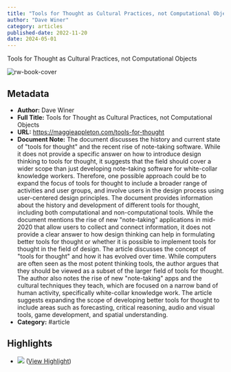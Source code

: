```yaml
---
title: "Tools for Thought as Cultural Practices, not Computational Objects"
author: "Dave Winer"
category: articles
published-date: 2022-11-20
date: 2024-05-01
---
```

Tools for Thought as Cultural Practices, not Computational Objects

![rw-book-cover](https://maggieappleton.com/images/og/476653c3bac2e76aba069e20fc645cf0.png)

## Metadata
- **Author:** Dave Winer
- **Full Title:** Tools for Thought as Cultural Practices, not Computational Objects
- **URL:** https://maggieappleton.com/tools-for-thought
- **Document Note:** The document discusses the history and current state of "tools for thought" and the recent rise of note-taking software. While it does not provide a specific answer on how to introduce design thinking to tools for thought, it suggests that the field should cover a wider scope than just developing note-taking software for white-collar knowledge workers. Therefore, one possible approach could be to expand the focus of tools for thought to include a broader range of activities and user groups, and involve users in the design process using user-centered design principles.
  The document provides information about the history and development of different tools for thought, including both computational and non-computational tools. While the document mentions the rise of new "note-taking" applications in mid-2020 that allow users to collect and connect information, it does not provide a clear answer to how design thinking can help in formulating better tools for thought or whether it is possible to implement tools for thought in the field of design.
  The article discusses the concept of "tools for thought" and how it has evolved over time. While computers are often seen as the most potent thinking tools, the author argues that they should be viewed as a subset of the larger field of tools for thought. The author also notes the rise of new "note-taking" apps and the cultural techniques they teach, which are focused on a narrow band of human activity, specifically white-collar knowledge work. The article suggests expanding the scope of developing better tools for thought to include areas such as forecasting, critical reasoning, audio and visual tools, game development, and spatial understanding.
- **Category:** #article

## Highlights
- ![](https://res.cloudinary.com/dg3gyk0gu/image/upload/c_scale,w_960/v1589545798/maggieappleton.com/notes/memex.jpg) ([View Highlight](https://read.readwise.io/read/01h2qc8bj6kcwd5qk8mc0b5da6))
